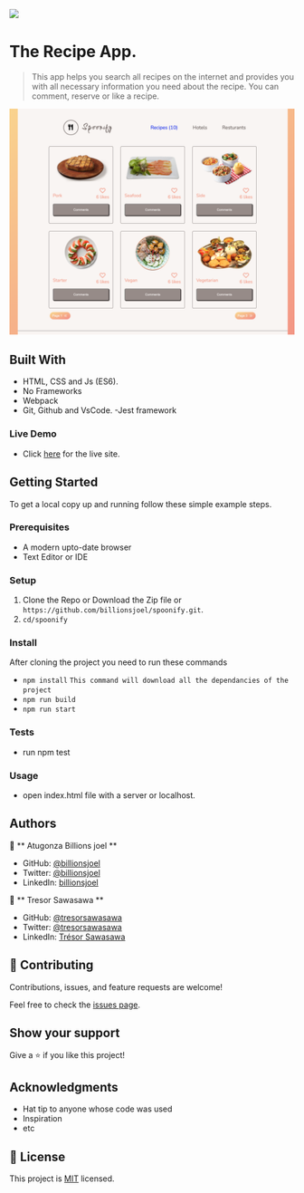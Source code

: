 ![](https://img.shields.io/badge/Microverse-blueviolet)

# The Recipe App.

> This app helps you search all recipes on the internet and provides you with all necessary information you need about the recipe. You can comment, reserve or like a recipe.

![screenshot](./src/modules/assets/images/app-screenshot.png)

## Built With

- HTML, CSS and Js (ES6).
- No Frameworks
- Webpack
- Git, Github and VsCode.
-Jest framework

### Live Demo
 - Click [here]() for the live site.

## Getting Started

To get a local copy up and running follow these simple example steps.

### Prerequisites
- A modern upto-date browser
- Text Editor or IDE

### Setup
 1. Clone the Repo or Download the Zip file or ``` https://github.com/billionsjoel/spoonify.git ```.
 2. ``` cd/spoonify ```

### Install
 After cloning the project you need to run these commands
 - `` npm install `` `` This command will download all the dependancies of the project ``
 - `` npm run build ``
 - `` npm run start ``

### Tests
- run npm test


### Usage
- open index.html file with a server or localhost.

## Authors

👤 ** Atugonza Billions joel **

- GitHub: [@billionsjoel](https://github.com/billionsjoel)
- Twitter: [@billionsjoel](https://twitter.com/BillionsJoel)
- LinkedIn: [billionsjoel](https://www.linkedin.com/in/billionsjoel/)

👤 ** Tresor Sawasawa **

- GitHub: [@tresorsawasawa](https://github.com/tresorsawasawa)
- Twitter: [@tresorsawasawa](https://twitter.com/TresorSawasawa)
- LinkedIn: [Trésor Sawasawa](https://www.linkedin.com/in/tr%C3%A9sor-sawasawa-43745320b/)


## 🤝 Contributing

Contributions, issues, and feature requests are welcome!

Feel free to check the [issues page](../../issues/).

## Show your support

Give a ⭐️ if you like this project!

## Acknowledgments

- Hat tip to anyone whose code was used
- Inspiration
- etc

## 📝 License

This project is [MIT](./MIT.md) licensed.